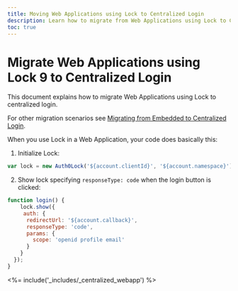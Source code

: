 ```yaml
---
title: Moving Web Applications using Lock to Centralized Login 
description: Learn how to migrate from Web Applications using Lock to Centralized Login
toc: true
---
```

# Migrate Web Applications using Lock 9 to Centralized Login

This document explains how to migrate Web Applications using Lock to centralized login. 

For other migration scenarios see [Migrating from Embedded to Centralized Login](/guides/login/migration-embedded-centralized).

When you use Lock in a Web Application, your code does basically this:

1. Initialize Lock:

```js
var lock = new Auth0Lock('${account.clientId}', '${account.namespace}');
```
2. Show lock specifying `responseType: code` when the login button is clicked:

```js
function login() {
    lock.show({
     auth: {
      redirectUrl: '${account.callback}',
      responseType: 'code',
      params: {
        scope: 'openid profile email' 
      }
    }
  });
}
```

<%= include('_includes/_centralized_webapp') %>

